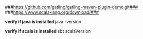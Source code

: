 ###https://github.com/gatling/gatling-maven-plugin-demo.git###
###https://www.scala-lang.org/download/###

**verify if java is installed**
java -version

**verify if scala is installed**
sbt scalaVersion

